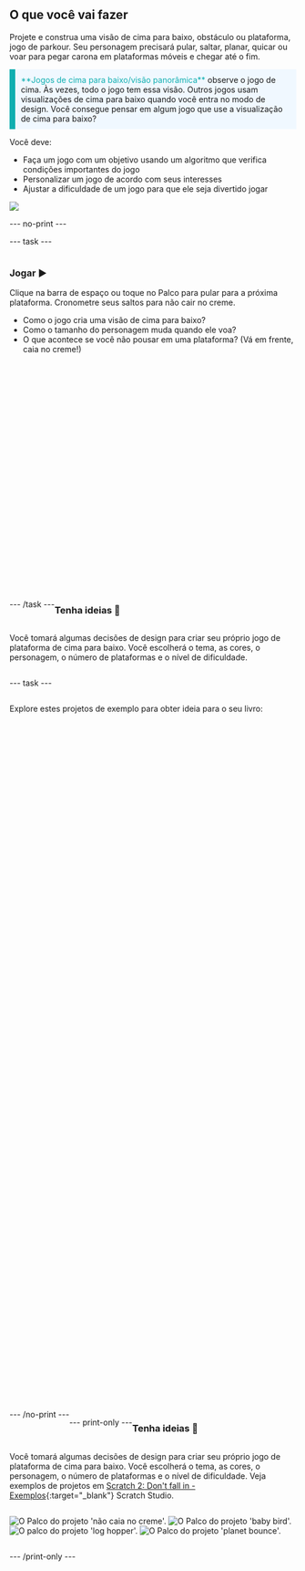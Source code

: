 ## O que você vai fazer

Projete e construa uma visão de cima para baixo, obstáculo ou plataforma, jogo de parkour. Seu personagem precisará pular, saltar, planar, quicar ou voar para pegar carona em plataformas móveis e chegar até o fim.

<p style="border-left: solid; border-width:10px; border-color: #0faeb0; background-color: aliceblue; padding: 10px;">
<span style="color: #0faeb0">**Jogos de cima para baixo/visão panorâmica**</span> observe o jogo de cima. Às vezes, todo o jogo tem essa visão. Outros jogos usam visualizações de cima para baixo quando você entra no modo de design. Você consegue pensar em algum jogo que use a visualização de cima para baixo? 
</p>

Você deve:
+ Faça um jogo com um objetivo usando um algoritmo que verifica condições importantes do jogo
+ Personalizar um jogo de acordo com seus interesses
+ Ajustar a dificuldade de um jogo para que ele seja divertido jogar

![](images/example-strip.png)

--- no-print ---

--- task ---

<div style="display: flex; flex-wrap: wrap">
<div style="flex-basis: 175px; flex-grow: 1">  

### Jogar ▶️ 

Clique na barra de espaço ou toque no Palco para pular para a próxima plataforma. Cronometre seus saltos para não cair no creme.

+ Como o jogo cria uma visão de cima para baixo? 
+ Como o tamanho do personagem muda quando ele voa? 
+ O que acontece se você não pousar em uma plataforma? (Vá em frente, caia no creme!)

</div>

<div>
<div class="scratch-preview" style="margin-left: 15px;">
  <iframe allowtransparency="true" width="485" height="402" src="" frameborder="0"></iframe>
</div>

</div>

--- /task ---

### Tenha ideias 💭

Você tomará algumas decisões de design para criar seu próprio jogo de plataforma de cima para baixo. Você escolherá o tema, as cores, o personagem, o número de plataformas e o nível de dificuldade.

--- task ---

Explore estes projetos de exemplo para obter ideia para o seu livro:
<div class="scratch-preview" style="margin-left: 15px;">
  <iframe allowtransparency="true" width="485" height="402" src="" frameborder="0"></iframe>
</div>
<div class="scratch-preview" style="margin-left: 15px;">
  <iframe allowtransparency="true" width="485" height="402" src="" frameborder="0"></iframe>
</div>
<div class="scratch-preview" style="margin-left: 15px;">
  <iframe allowtransparency="true" width="485" height="402" src="" frameborder="0"></iframe>
</div>
--- /no-print ---

--- print-only ---

### Tenha ideias 💭

Você tomará algumas decisões de design para criar seu próprio jogo de plataforma de cima para baixo. Você escolherá o tema, as cores, o personagem, o número de plataformas e o nível de dificuldade. Veja exemplos de projetos em [Scratch 2: Don't fall in - Exemplos](https://scratch.mit.edu/studios/29599110/){:target="_blank"} Scratch Studio.

![O Palco do projeto 'não caia no creme'.](images/custard.png) ![O Palco do projeto 'baby bird'.](images/bird.png) ![O palco do projeto 'log hopper'.](images/frog.png) ![O Palco do projeto 'planet bounce'.](images/space.png)

--- /print-only ---

 
